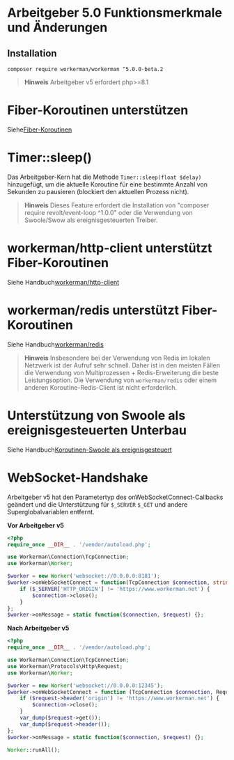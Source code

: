 # Arbeitgeber 5.0 Funktionsmerkmale und Änderungen

## Installation
```composer require workerman/workerman ^5.0.0-beta.2```
> **Hinweis** Arbeitgeber v5 erfordert php>=8.1

# Fiber-Koroutinen unterstützen
Siehe[Fiber-Koroutinen](../fiber.md)

# Timer::sleep()
Das Arbeitgeber-Kern hat die Methode `Timer::sleep(float $delay)` hinzugefügt, um die aktuelle Koroutine für eine bestimmte Anzahl von Sekunden zu pausieren (blockiert den aktuellen Prozess nicht).

> **Hinweis** Dieses Feature erfordert die Installation von "composer require revolt/event-loop ^1.0.0" oder die Verwendung von Swoole/Swow als ereignisgesteuerten Treiber.

# workerman/http-client unterstützt Fiber-Koroutinen
Siehe Handbuch[workerman/http-client](../components/workerman-http-client.md)

# workerman/redis unterstützt Fiber-Koroutinen
Siehe Handbuch[workerman/redis](../components/workerman-redis.md)

> **Hinweis** Insbesondere bei der Verwendung von Redis im lokalen Netzwerk ist der Aufruf sehr schnell. Daher ist in den meisten Fällen die Verwendung von Multiprozessen + Redis-Erweiterung die beste Leistungsoption. Die Verwendung von `workerman/redis` oder einem anderen Koroutine-Redis-Client ist nicht erforderlich.

# Unterstützung von Swoole als ereignisgesteuerten Unterbau
Siehe Handbuch[Koroutinen-Swoole als ereignisgesteuert](../fiber.md)

# WebSocket-Handshake
Arbeitgeber v5 hat den Parametertyp des onWebSocketConnect-Callbacks geändert und die Unterstützung für `$_SERVER` `$_GET` und andere Superglobalvariablen entfernt.

**Vor Arbeitgeber v5**
```php
<?php
require_once __DIR__ . '/vendor/autoload.php';

use Workerman\Connection\TcpConnection;
use Workerman\Worker;

$worker = new Worker('websocket://0.0.0.0:8181');
$worker->onWebSocketConnect = function(TcpConnection $connection, string $httpBuffer) {
    if ($_SERVER['HTTP_ORIGIN'] != 'https://www.workerman.net') {
        $connection->close();
    }
};
$worker->onMessage = static function($connection, $request) {};
```

**Nach Arbeitgeber v5**
```php
<?php
require_once __DIR__ . '/vendor/autoload.php';

use Workerman\Connection\TcpConnection;
use Workerman\Protocols\Http\Request;
use Workerman\Worker;

$worker = new Worker('websocket://0.0.0.0:12345');
$worker->onWebSocketConnect = function (TcpConnection $connection, Request $request) {
    if ($request->header('origin') != 'https://www.workerman.net') {
        $connection->close();
    }
    var_dump($request->get());
    var_dump($request->header());
};
$worker->onMessage = static function($connection, $request) {};

Worker::runAll();
```
